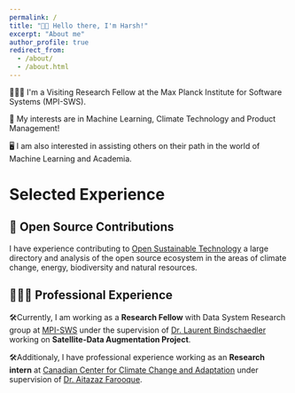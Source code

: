 ```yaml
---
permalink: /
title: "👋🏼 Hello there, I'm Harsh!"
excerpt: "About me"
author_profile: true
redirect_from: 
  - /about/
  - /about.html
---
```




<!-- ![Illustration of combining vision and language modalities](/images/image_to_text_vis.png){: .align-right width="300px"} -->
👨🏻‍💻 I'm a Visiting Research Fellow at the Max Planck Institute for Software Systems (MPI-SWS).

🔬 My interests are in Machine Learning, Climate Technology and Product Management!

🖥️ I am also interested in assisting others on their path in the world of Machine Learning and Academia.

# Selected Experience

## 🤖 Open Source Contributions
I have experience contributing to [Open Sustainable Technology](https://github.com/protontypes) a large directory and analysis of the open source ecosystem in the areas of climate change, energy, biodiversity and natural resources.


## 👨🏻‍🔬 Professional Experience
🛠️Currently, I am working as a **Research Fellow** with Data System Research group at [MPI-SWS](https://www.mpi-sws.org/) under the supervision of  [Dr. Laurent Bindschaedler](https://binds.ch/) working on **Satellite-Data Augmentation Project**.

🛠️Additionaly, I have professional experience working as an **Research intern** at [Canadian Center for Climate Change and Adaptation](https://cccca.upei.ca/) under supervision of [Dr. Aitazaz Farooque](https://islandscholar.ca/people/afarooque).

